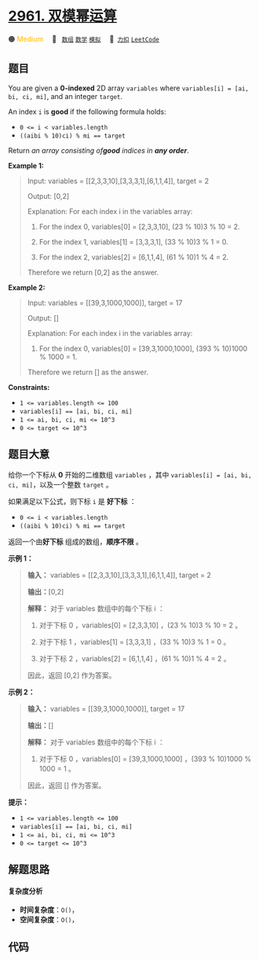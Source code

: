 # [2961. 双模幂运算](https://2xiao.github.io/leetcode-js/problem/2961.html)

🟠 <font color=#ffb800>Medium</font>&emsp; 🔖&ensp; [`数组`](/tag/array.md) [`数学`](/tag/math.md) [`模拟`](/tag/simulation.md)&emsp; 🔗&ensp;[`力扣`](https://leetcode.cn/problems/double-modular-exponentiation) [`LeetCode`](https://leetcode.com/problems/double-modular-exponentiation)

## 题目

You are given a **0-indexed** 2D array `variables` where `variables[i] = [ai,
bi, ci, mi]`, and an integer `target`.

An index `i` is **good** if the following formula holds:

  * `0 <= i < variables.length`
  * `((aibi % 10)ci) % mi == target`

Return _an array consisting of**good** indices in **any order**_.



**Example 1:**

> Input: variables = [[2,3,3,10],[3,3,3,1],[6,1,1,4]], target = 2
> 
> Output: [0,2]
> 
> Explanation: For each index i in the variables array:
> 
> 1) For the index 0, variables[0] = [2,3,3,10], (23 % 10)3 % 10 = 2.
> 
> 2) For the index 1, variables[1] = [3,3,3,1], (33 % 10)3 % 1 = 0.
> 
> 3) For the index 2, variables[2] = [6,1,1,4], (61 % 10)1 % 4 = 2.
> 
> Therefore we return [0,2] as the answer.

**Example 2:**

> Input: variables = [[39,3,1000,1000]], target = 17
> 
> Output: []
> 
> Explanation: For each index i in the variables array:
> 
> 1) For the index 0, variables[0] = [39,3,1000,1000], (393 % 10)1000 % 1000 = 1.
> 
> Therefore we return [] as the answer.

**Constraints:**

  * `1 <= variables.length <= 100`
  * `variables[i] == [ai, bi, ci, mi]`
  * `1 <= ai, bi, ci, mi <= 10^3`
  * `0 <= target <= 10^3`


## 题目大意

给你一个下标从 **0** 开始的二维数组 `variables` ，其中 `variables[i] = [ai, bi, ci, mi]`，以及一个整数
`target` 。

如果满足以下公式，则下标 `i` 是 **好下标** ：

  * `0 <= i < variables.length`
  * `((aibi % 10)ci) % mi == target`

返回一个由**好下标** 组成的数组，**顺序不限** 。



**示例 1：**

> 
> 
> 
> 
> 
> **输入：** variables = [[2,3,3,10],[3,3,3,1],[6,1,1,4]], target = 2
> 
> **输出：**[0,2]
> 
> **解释：** 对于 variables 数组中的每个下标 i ：
> 
> 1) 对于下标 0 ，variables[0] = [2,3,3,10] ，(23 % 10)3 % 10 = 2 。
> 
> 2) 对于下标 1 ，variables[1] = [3,3,3,1] ，(33 % 10)3 % 1 = 0 。
> 
> 3) 对于下标 2 ，variables[2] = [6,1,1,4] ，(61 % 10)1 % 4 = 2 。
> 
> 因此，返回 [0,2] 作为答案。
> 
> 

**示例 2：**

> 
> 
> 
> 
> 
> **输入：** variables = [[39,3,1000,1000]], target = 17
> 
> **输出：**[]
> 
> **解释：** 对于 variables 数组中的每个下标 i ：
> 
> 1) 对于下标 0 ，variables[0] = [39,3,1000,1000] ，(393 % 10)1000 % 1000 = 1 。
> 
> 因此，返回 [] 作为答案。
> 
> 



**提示：**

  * `1 <= variables.length <= 100`
  * `variables[i] == [ai, bi, ci, mi]`
  * `1 <= ai, bi, ci, mi <= 10^3`
  * `0 <= target <= 10^3`


## 解题思路

#### 复杂度分析

- **时间复杂度**：`O()`，
- **空间复杂度**：`O()`，

## 代码

```javascript

```